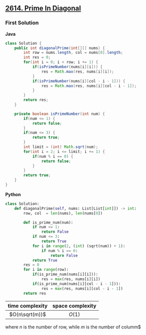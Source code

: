 ## [2614. Prime In Diagonal](https://leetcode.cn/problems/prime-in-diagonal/)

### First Solution
**Java**
```java
class Solution {
    public int diagonalPrime(int[][] nums) {
        int row = nums.length, col = nums[0].length;
        int res = 0;
        for(int i = 0; i < row; i += 1) {
            if(isPrimeNumber(nums[i][i])) {
                res = Math.max(res, nums[i][i]);
            }
            if(isPrimeNumber(nums[i][col - i - 1])) {
                res = Math.max(res, nums[i][col - i - 1]);
            }
        }
        return res;
    }

    private boolean isPrimeNumber(int num) {
        if(num <= 1) {
            return false;
        }
        if(num <= 3) {
            return true;
        }
        int limit = (int) Math.sqrt(num);
        for(int i = 2; i <= limit; i += 1) {
            if(num % i == 0) {
                return false;
            }
        }
        return true;
    }
}
```

**Python**
```python
class Solution:
    def diagonalPrime(self, nums: List[List[int]]) -> int:
        row, col  = len(nums), len(nums[0])

        def is_prime_num(num):
            if num <= 1:
                return False
            if num <= 3:
                return True
            for i in range(2, (int) (sqrt(num)) + 1):
                if num % i == 0:
                    return False
            return True
        res = 0
        for i in range(row):
            if(is_prime_num(nums[i][i])):
                res = max(res, nums[i][i])
            if(is_prime_num(nums[i][col - i - 1])):
                res = max(res, nums[i][col - i - 1])
        return res
```

|time complexity|space complexity|
|:-:|:-:|
|$O(n\sqrt(m))$|$O(1)$|
where $n$ is the number of row, while $m$ is the number of columm$